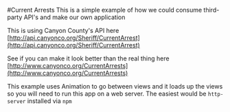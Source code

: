 #Current Arrests
This is a simple example of how we could consume third-party API's and make our own application

This is using Canyon County's API here
[http://api.canyonco.org/Sheriff/CurrentArrest](http://api.canyonco.org/Sheriff/CurrentArrest)

See if you can make it look better than the real thing here
[http://www.canyonco.org/CurrentArrests](http://www.canyonco.org/CurrentArrests)

This example uses Animation to go between views and it loads up the views so you will need to run
this app on a web server. The easiest would be `http-server` installed via `npm`